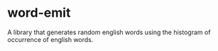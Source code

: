 word-emit
=========

A library that generates random english words using the histogram of occurrence of english words.
